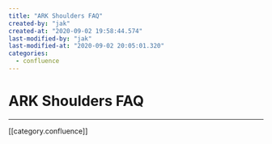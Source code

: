 ```yaml
---
title: "ARK Shoulders FAQ"
created-by: "jak"
created-at: "2020-09-02 19:58:44.574"
last-modified-by: "jak"
last-modified-at: "2020-09-02 20:05:01.320"
categories:
  - confluence
---
```


# ARK Shoulders FAQ


---

[[category.confluence]]
